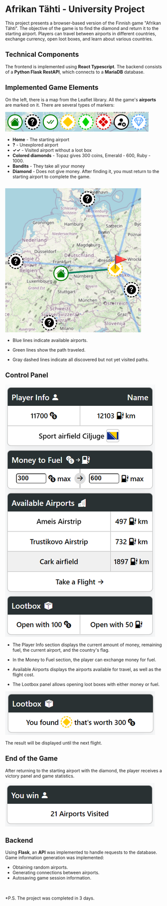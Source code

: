 # Afrikan Tähti - University Project

This project presents a browser-based version of the Finnish game "Afrikan Tähti". The objective of the game is to find the diamond and return it to the starting airport. Players can travel between airports in different countries, exchange currency, open loot boxes, and learn about various countries.

## Technical Components

The frontend is implemented using **React Typescript**. The backend consists of a **Python Flask RestAPI**, which connects to a **MariaDB** database.

## Implemented Game Elements

On the left, there is a map from the Leaflet library. All the game's **airports** are marked on it. There are several types of markers:

![img.png](https://github.com/CHchisho/Afrikan_Tahti-React/blob/master/README%20img/img.png)

- **Home** - The starting airport
- **?** - Unexplored airport
- **✓✓** - Visited airport without a loot box
- **Colored diamonds** - Topaz gives 300 coins, Emerald - 600, Ruby - 1000.
- **Bandits** - They take all your money
- **Diamond** - Does not give money. After finding it, you must return to the starting airport to complete the game.

##
![img_1.png](https://github.com/CHchisho/Afrikan_Tahti-React/blob/master/README%20img/img_1.png)

- Blue lines indicate available airports.

- Green lines show the path traveled.

- Gray dashed lines indicate all discovered but not yet visited paths.

## Control Panel

![img_2.png](https://github.com/CHchisho/Afrikan_Tahti-React/blob/master/README%20img/img_2.png)

- The Player Info section displays the current amount of money, remaining fuel, the current airport, and the country's flag.

- In the Money to Fuel section, the player can exchange money for fuel.

- Available Airports displays the airports available for travel, as well as the flight cost.

- The Lootbox panel allows opening loot boxes with either money or fuel.

![img_3.png](https://github.com/CHchisho/Afrikan_Tahti-React/blob/master/README%20img/img_3.png)

The result will be displayed until the next flight.

## End of the Game

After returning to the starting airport with the diamond, the player receives a victory panel and game statistics.

![img_4.png](https://github.com/CHchisho/Afrikan_Tahti-React/blob/master/README%20img/img_4.png)

## Backend

Using **Flask**, an **API** was implemented to handle requests to the database. Game information generation was implemented:
- Obtaining random airports.
- Generating connections between airports.
- Autosaving game session information.

<br />
<br />
*P.S. The project was completed in 3 days.
